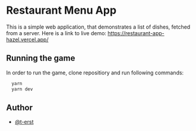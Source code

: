 # Restaurant Menu App

This is a simple web application, that demonstrates a list of dishes, fetched from a server. Here is a link to live demo: https://restaurant-app-hazel.vercel.app/


## Running the game

In order to run the game, clone repositiory and run following commands:
```bash
  yarn
  yarn dev
```

## Author

- [@t-erst](https://github.com/t-erst)